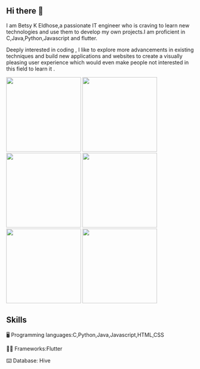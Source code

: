 ## Hi there 👋

I am Betsy K Eldhose,a passionate IT engineer who is craving to learn new technologies and use them to develop my own projects.I am proficient in C,Java,Python,Javascript and flutter.                                  

Deeply interested in coding , I like to explore more advancements in existing techniques and build new applications and websites to create a visually pleasing user experience which would even make people not interested in this field to learn it .    



<img src="https://github.com/user-attachments/assets/4227a640-6032-47e3-970c-564d02bdccee" width="200" /> <img src="https://github.com/user-attachments/assets/a8f12ed8-3a14-4339-b476-f3ff31485877" width="200" /> <img src="https://github.com/user-attachments/assets/2589bca0-f756-4eac-98d1-0115e3295b80" width="200" /> <img src="https://github.com/user-attachments/assets/4227a640-6032-47e3-970c-564d02bdccee" width="200" /> <img src="https://github.com/user-attachments/assets/4227a640-6032-47e3-970c-564d02bdccee" width="200" /> <img src="https://github.com/user-attachments/assets/4227a640-6032-47e3-970c-564d02bdccee" width="200" />








## Skills               

🖥️ Programming languages:C,Python,Java,Javascript,HTML,CSS           


👩‍💻 Frameworks:Flutter            


⌨️ Database: Hive                


